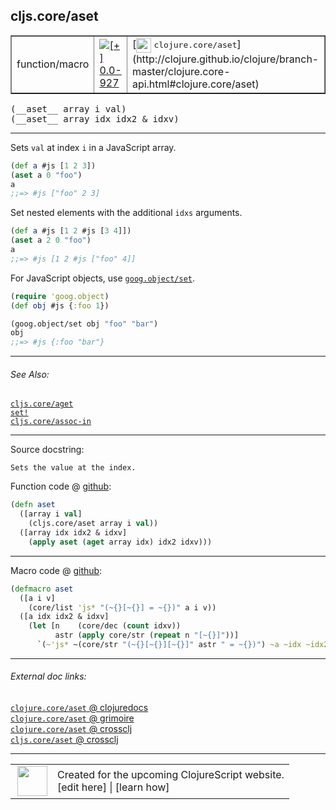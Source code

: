 ## cljs.core/aset



 <table border="1">
<tr>
<td>function/macro</td>
<td><a href="https://github.com/cljsinfo/cljs-api-docs/tree/0.0-927"><img valign="middle" alt="[+] 0.0-927" title="Added in 0.0-927" src="https://img.shields.io/badge/+-0.0--927-lightgrey.svg"></a> </td>
<td>
[<img height="24px" valign="middle" src="http://i.imgur.com/1GjPKvB.png"> <samp>clojure.core/aset</samp>](http://clojure.github.io/clojure/branch-master/clojure.core-api.html#clojure.core/aset)
</td>
</tr>
</table>


 <samp>
(__aset__ array i val)<br>
</samp>
 <samp>
(__aset__ array idx idx2 & idxv)<br>
</samp>

---

Sets `val` at index `i` in a JavaScript array.

```clj
(def a #js [1 2 3])
(aset a 0 "foo")
a
;;=> #js ["foo" 2 3]
```

Set nested elements with the additional `idxs` arguments.

```clj
(def a #js [1 2 #js [3 4]])
(aset a 2 0 "foo")
a
;;=> #js [1 2 #js ["foo" 4]]
```

For JavaScript objects, use [`goog.object/set`].

[`goog.object/set`]:http://google.github.io/closure-library/api/namespace_goog_object.html#set

```clj
(require 'goog.object)
(def obj #js {:foo 1})

(goog.object/set obj "foo" "bar")
obj
;;=> #js {:foo "bar"}
```



---


###### See Also:

[`cljs.core/aget`](../cljs.core/aget.md)<br>
[`set!`](../special/setBANG.md)<br>
[`cljs.core/assoc-in`](../cljs.core/assoc-in.md)<br>

---


Source docstring:

```
Sets the value at the index.
```


Function code @ [github](https://github.com/clojure/clojurescript/blob/r2723/src/cljs/cljs/core.cljs#L199-L204):

```clj
(defn aset
  ([array i val]
    (cljs.core/aset array i val))
  ([array idx idx2 & idxv]
    (apply aset (aget array idx) idx2 idxv)))
```

<!--
Repo - tag - source tree - lines:

 <pre>
clojurescript @ r2723
└── src
    └── cljs
        └── cljs
            └── <ins>[core.cljs:199-204](https://github.com/clojure/clojurescript/blob/r2723/src/cljs/cljs/core.cljs#L199-L204)</ins>
</pre>

-->

---

Macro code @ [github](https://github.com/clojure/clojurescript/blob/r2723/src/clj/cljs/core.clj#L347-L353):

```clj
(defmacro aset
  ([a i v]
    (core/list 'js* "(~{}[~{}] = ~{})" a i v))
  ([a idx idx2 & idxv]
    (let [n    (core/dec (count idxv))
          astr (apply core/str (repeat n "[~{}]"))]
      `(~'js* ~(core/str "(~{}[~{}][~{}]" astr " = ~{})") ~a ~idx ~idx2 ~@idxv))))
```

<!--
Repo - tag - source tree - lines:

 <pre>
clojurescript @ r2723
└── src
    └── clj
        └── cljs
            └── <ins>[core.clj:347-353](https://github.com/clojure/clojurescript/blob/r2723/src/clj/cljs/core.clj#L347-L353)</ins>
</pre>
-->

---


###### External doc links:

[`clojure.core/aset` @ clojuredocs](http://clojuredocs.org/clojure.core/aset)<br>
[`clojure.core/aset` @ grimoire](http://conj.io/store/v1/org.clojure/clojure/1.7.0-beta3/clj/clojure.core/aset/)<br>
[`clojure.core/aset` @ crossclj](http://crossclj.info/fun/clojure.core/aset.html)<br>
[`cljs.core/aset` @ crossclj](http://crossclj.info/fun/cljs.core.cljs/aset.html)<br>

---

 <table>
<tr><td>
<img valign="middle" align="right" width="48px" src="http://i.imgur.com/Hi20huC.png">
</td><td>
Created for the upcoming ClojureScript website.<br>
[edit here] | [learn how]
</td></tr></table>

[edit here]:https://github.com/cljsinfo/cljs-api-docs/blob/master/cljsdoc/cljs.core/aset.cljsdoc
[learn how]:https://github.com/cljsinfo/cljs-api-docs/wiki/cljsdoc-files

<!--

This information was too distracting to show to readers, but I'll leave it
commented here since it is helpful to:

- pretty-print the data used to generate this document
- and show how to retrieve that data



The API data for this symbol:

```clj
{:description "Sets `val` at index `i` in a JavaScript array.\n\n```clj\n(def a #js [1 2 3])\n(aset a 0 \"foo\")\na\n;;=> #js [\"foo\" 2 3]\n```\n\nSet nested elements with the additional `idxs` arguments.\n\n```clj\n(def a #js [1 2 #js [3 4]])\n(aset a 2 0 \"foo\")\na\n;;=> #js [1 2 #js [\"foo\" 4]]\n```\n\nFor JavaScript objects, use [`goog.object/set`].\n\n[`goog.object/set`]:http://google.github.io/closure-library/api/namespace_goog_object.html#set\n\n```clj\n(require 'goog.object)\n(def obj #js {:foo 1})\n\n(goog.object/set obj \"foo\" \"bar\")\nobj\n;;=> #js {:foo \"bar\"}\n```",
 :ns "cljs.core",
 :name "aset",
 :signature ["[array i val]" "[array idx idx2 & idxv]"],
 :history [["+" "0.0-927"]],
 :type "function/macro",
 :related ["cljs.core/aget" "special/set!" "cljs.core/assoc-in"],
 :full-name-encode "cljs.core/aset",
 :source {:code "(defn aset\n  ([array i val]\n    (cljs.core/aset array i val))\n  ([array idx idx2 & idxv]\n    (apply aset (aget array idx) idx2 idxv)))",
          :title "Function code",
          :repo "clojurescript",
          :tag "r2723",
          :filename "src/cljs/cljs/core.cljs",
          :lines [199 204]},
 :extra-sources [{:code "(defmacro aset\n  ([a i v]\n    (core/list 'js* \"(~{}[~{}] = ~{})\" a i v))\n  ([a idx idx2 & idxv]\n    (let [n    (core/dec (count idxv))\n          astr (apply core/str (repeat n \"[~{}]\"))]\n      `(~'js* ~(core/str \"(~{}[~{}][~{}]\" astr \" = ~{})\") ~a ~idx ~idx2 ~@idxv))))",
                  :title "Macro code",
                  :repo "clojurescript",
                  :tag "r2723",
                  :filename "src/clj/cljs/core.clj",
                  :lines [347 353]}],
 :full-name "cljs.core/aset",
 :clj-symbol "clojure.core/aset",
 :docstring "Sets the value at the index."}

```

Retrieve the API data for this symbol:

```clj
;; from Clojure REPL
(require '[clojure.edn :as edn])
(-> (slurp "https://raw.githubusercontent.com/cljsinfo/cljs-api-docs/catalog/cljs-api.edn")
    (edn/read-string)
    (get-in [:symbols "cljs.core/aset"]))
```

-->
